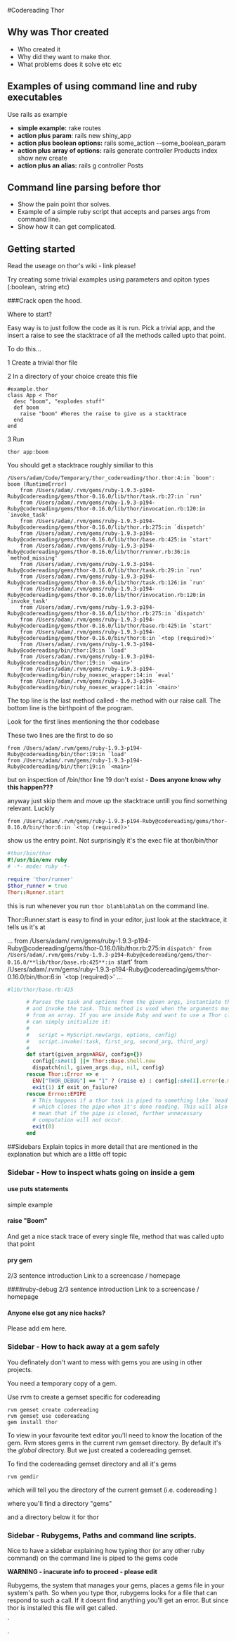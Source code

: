 #Codereading Thor

## Why was Thor created
- Who created it
- Why did they want to make thor.
- What problems does it solve etc etc

## Examples of using command line and ruby executables
Use rails as example

- **simple example:** rake routes
- **action plus param**: rails new shiny_app
- **action plus boolean options:** rails some_action --some_boolean_param
- **action plus array of options:** rails generate controller Products index show new create
- **action plus an alias:** rails g controller Posts

## Command line parsing before thor 
- Show the pain point thor solves.
- Example of a simple ruby script that accepts and parses args from command line. 
- Show how it can get complicated.

## Getting started

Read the useage on thor's wiki - link please!

Try creating some trivial examples using parameters and opiton types (:boolean, :string etc)

###Crack open the hood.

Where to start?

Easy way is to just follow the code as it is run. Pick a trivial app, and the insert a raise to see the stacktrace of all the methods called upto that point. 

To do this...

1 Create a trivial thor file

2 In a directory of your choice create this file

```
#example.thor
class App < Thor
  desc "boom", "explodes stuff"
  def boom
    raise "boom" #heres the raise to give us a stacktrace
  end
end
```	

3 Run

`thor app:boom`

You should get a stacktrace roughly similiar to this 

```
/Users/adam/Code/Temporary/thor_codereading/thor.thor:4:in `boom': boom (RuntimeError)
	from /Users/adam/.rvm/gems/ruby-1.9.3-p194-Ruby@codereading/gems/thor-0.16.0/lib/thor/task.rb:27:in `run'
	from /Users/adam/.rvm/gems/ruby-1.9.3-p194-Ruby@codereading/gems/thor-0.16.0/lib/thor/invocation.rb:120:in `invoke_task'
	from /Users/adam/.rvm/gems/ruby-1.9.3-p194-Ruby@codereading/gems/thor-0.16.0/lib/thor.rb:275:in `dispatch'
	from /Users/adam/.rvm/gems/ruby-1.9.3-p194-Ruby@codereading/gems/thor-0.16.0/lib/thor/base.rb:425:in `start'
	from /Users/adam/.rvm/gems/ruby-1.9.3-p194-Ruby@codereading/gems/thor-0.16.0/lib/thor/runner.rb:36:in `method_missing'
	from /Users/adam/.rvm/gems/ruby-1.9.3-p194-Ruby@codereading/gems/thor-0.16.0/lib/thor/task.rb:29:in `run'
	from /Users/adam/.rvm/gems/ruby-1.9.3-p194-Ruby@codereading/gems/thor-0.16.0/lib/thor/task.rb:126:in `run'
	from /Users/adam/.rvm/gems/ruby-1.9.3-p194-Ruby@codereading/gems/thor-0.16.0/lib/thor/invocation.rb:120:in `invoke_task'
	from /Users/adam/.rvm/gems/ruby-1.9.3-p194-Ruby@codereading/gems/thor-0.16.0/lib/thor.rb:275:in `dispatch'
	from /Users/adam/.rvm/gems/ruby-1.9.3-p194-Ruby@codereading/gems/thor-0.16.0/lib/thor/base.rb:425:in `start'
	from /Users/adam/.rvm/gems/ruby-1.9.3-p194-Ruby@codereading/gems/thor-0.16.0/bin/thor:6:in `<top (required)>'
	from /Users/adam/.rvm/gems/ruby-1.9.3-p194-Ruby@codereading/bin/thor:19:in `load'
	from /Users/adam/.rvm/gems/ruby-1.9.3-p194-Ruby@codereading/bin/thor:19:in `<main>'
	from /Users/adam/.rvm/gems/ruby-1.9.3-p194-Ruby@codereading/bin/ruby_noexec_wrapper:14:in `eval'
	from /Users/adam/.rvm/gems/ruby-1.9.3-p194-Ruby@codereading/bin/ruby_noexec_wrapper:14:in `<main>'
```

The top line is the last method called - the method with our raise call.
The bottom line is the birthpoint of the program.

Look for the first lines mentioning the thor codebase

These two lines are the first to do so

```
from /Users/adam/.rvm/gems/ruby-1.9.3-p194-Ruby@codereading/bin/thor:19:in `load'
from /Users/adam/.rvm/gems/ruby-1.9.3-p194-Ruby@codereading/bin/thor:19:in `<main>'
```


but on inspection of /bin/thor line 19 don't exist - **Does anyone know why this happen???**

anyway just skip them and move up the stacktrace untill you find something relevant. Luckily

```
from /Users/adam/.rvm/gems/ruby-1.9.3-p194-Ruby@codereading/gems/thor-0.16.0/bin/thor:6:in `<top (required)>'
```

show us the entry point. Not surprisingly it's the exec file at thor/bin/thor 

```ruby
#thor/bin/thor
#!/usr/bin/env ruby
# -*- mode: ruby -*-

require 'thor/runner'
$thor_runner = true
Thor::Runner.start
```

this is run whenever you run `thor blahblahblah` on the command line.

Thor::Runner.start is easy to find in your editor, just look at the stacktrace, it tells us it's at

...
from /Users/adam/.rvm/gems/ruby-1.9.3-p194-Ruby@codereading/gems/thor-0.16.0/lib/thor.rb:275:in `dispatch'
from /Users/adam/.rvm/gems/ruby-1.9.3-p194-Ruby@codereading/gems/thor-0.16.0/**lib/thor/base.rb:425**:in `start'
from /Users/adam/.rvm/gems/ruby-1.9.3-p194-Ruby@codereading/gems/thor-0.16.0/bin/thor:6:in `<top (required)>'
...

```ruby
#lib/thor/base.rb:425

      # Parses the task and options from the given args, instantiate the class
      # and invoke the task. This method is used when the arguments must be parsed
      # from an array. If you are inside Ruby and want to use a Thor class, you
      # can simply initialize it:
      #
      #   script = MyScript.new(args, options, config)
      #   script.invoke(:task, first_arg, second_arg, third_arg)
      #
      def start(given_args=ARGV, config={})
        config[:shell] ||= Thor::Base.shell.new
        dispatch(nil, given_args.dup, nil, config)
      rescue Thor::Error => e
        ENV["THOR_DEBUG"] == "1" ? (raise e) : config[:shell].error(e.message)
        exit(1) if exit_on_failure?
      rescue Errno::EPIPE
        # This happens if a thor task is piped to something like `head`,
        # which closes the pipe when it's done reading. This will also
        # mean that if the pipe is closed, further unnecessary
        # computation will not occur.
        exit(0)
      end
```


##Sidebars 
Explain topics in more detail that are mentioned in the explanation but which are a little off topic 

### Sidebar - How to inspect whats going on inside a gem 
#### use puts statements
simple example

#### raise "Boom"
And get a nice stack trace of every single file, method that was called upto that point
#### pry gem
2/3 sentence introduction 
Link to a screencase / homepage

####ruby-debug
2/3 sentence introduction
Link to a screencase / homepage

#### Anyone else got any nice hacks?
Please add em here.


### Sidebar - How to hack away at a gem safely
You definately don't want to mess with gems you are using in other projects.

You need a temporary copy of a gem.

Use rvm to create a gemset specific for codereading

```
rvm gemset create codereading
rvm gemset use codereading
gem install thor
```

To view in your favourite text editor you'll need to know the location of the gem. Rvm stores gems in the current rvm gemset directory. By default it's the *global* directory. But we just created a codereading gemset.

To find the codereading gemset directory and all it's gems

`rvm gemdir` 

which will tell you the directory of the current gemset (i.e. codereading )

where you'll find a directory "gems"

and a directory below it for thor 

### Sidebar - Rubygems, Paths and command line scripts.
Nice to have a sidebar explaining how typing thor (or any other ruby command) on the command line is piped to the gems code

**WARNING - inacurate info to proceed - please edit**

Rubygems, the system that manages your gems, places a gems file in your system's path. So when you type thor, rubygems looks for a file that can respond to such a call. If it doesnt find anything you'll get an error. But since thor is installed this file will get called. 










`

`




